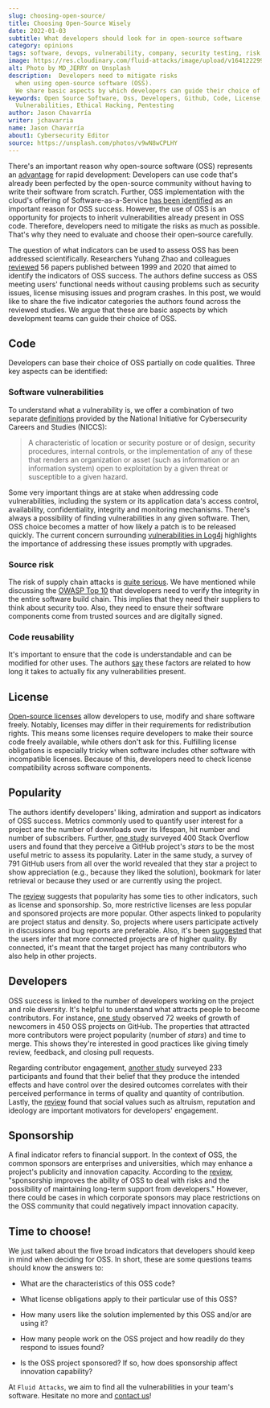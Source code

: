 ```yaml
---
slug: choosing-open-source/
title: Choosing Open-Source Wisely
date: 2022-01-03
subtitle: What developers should look for in open-source software
category: opinions
tags: software, devops, vulnerability, company, security testing, risk
image: https://res.cloudinary.com/fluid-attacks/image/upload/v1641222993/blog/choosing-open-source/cover_oss.webp
alt: Photo by MD_JERRY on Unsplash
description:  Developers need to mitigate risks
  when using open-source software (OSS).
  We share basic aspects by which developers can guide their choice of OSS.
keywords: Open Source Software, Oss, Developers, Github, Code, License,
  Vulnerabilities, Ethical Hacking, Pentesting
author: Jason Chavarría
writer: jchavarria
name: Jason Chavarría
about1: Cybersecurity Editor
source: https://unsplash.com/photos/v9wN8wCPLHY
---
```


There's an important reason
why open-source software (OSS) represents an [advantage](https://opensource.com/life/15/12/why-open-source)
for rapid development:
Developers can use code
that's already been perfected by the open-source community
without having to write their software from scratch.
Further,
OSS implementation with the cloud's offering of Software-as-a-Service
[has been identified](https://geeky.news/technology-trends-2022-a-good-year-for-open-source-and-the-cloud/)
as an important reason for OSS success.
However,
the use of OSS is an opportunity for projects to inherit vulnerabilities
already present in OSS code.
Therefore,
developers need to mitigate the risks as much as possible.
That's why they need to evaluate and choose their open-source carefully.

The question of what indicators can be used to assess OSS
has been addressed scientifically.
Researchers Yuhang Zhao and colleagues [reviewed](https://doi.org/10.1186/s42400-021-00084-8)
56 papers published between 1999 and 2020
that aimed to identify the indicators of OSS success.
The authors define success as OSS meeting users' functional needs
without causing problems such as security issues,
license misusing issues
and program crashes.
In this post,
we would like to share the five indicator categories
the authors found across the reviewed studies.
We argue that these are basic aspects
by which development teams can guide their choice of OSS.

## Code

Developers can base their choice of OSS partially on code qualities.
Three key aspects can be identified:

### Software vulnerabilities

To understand what a vulnerability is,
we offer a combination of two separate [definitions](https://niccs.cisa.gov/about-niccs/cybersecurity-glossary)
provided by the National Initiative for Cybersecurity Careers and Studies
(NICCS):

> A characteristic of location or security posture or of design,
> security procedures,
> internal controls,
> or the implementation of any of these
> that renders an organization or asset
> (such as information or an information system)
> open to exploitation by a given threat
> or susceptible to a given hazard.

Some very important things are at stake when addressing code vulnerabilities,
including the system or its application data's access control,
availability,
confidentiality,
integrity
and monitoring mechanisms.
There's always a possibility of finding vulnerabilities in any given software.
Then,
OSS choice becomes a matter of how likely a patch is to be released quickly.
The current concern surrounding [vulnerabilities in Log4j](../log4shell/)
highlights the importance of addressing these issues promptly with upgrades.

### Source risk

The risk of supply chain attacks is [quite serious](../cybersecurity-trends-2021/).
We have mentioned while discussing the [OWASP Top 10](../owasp-top-10-2021/)
that developers need to verify the integrity
in the entire software build chain.
This implies
that they need their suppliers to think about security too.
Also,
they need to ensure their software components come from trusted sources
and are digitally signed.

### Code reusability

It's important to ensure
that the code is understandable and can be modified for other uses.
The authors [say](https://doi.org/10.1186/s42400-021-00084-8)
these factors are related
to how long it takes to actually fix any vulnerabilities present.

## License

[Open-source licenses](../look-inside-oss/) allow developers to use,
modify and share software freely.
Notably,
licenses may differ in their requirements for redistribution rights.
This means
some licenses require developers to make their source code freely available,
while others don't ask for this.
Fulfilling license obligations is especially tricky
when software includes other software with incompatible licenses.
Because of this,
developers need to check license compatibility across software components.

## Popularity

The authors identify developers' liking,
admiration and support
as indicators of OSS success.
Metrics commonly used to quantify user interest for a project
are the number of downloads over its lifespan,
hit number and number of subscribers.
Further,
[one study](https://www.researchgate.net/publication/327566664)
surveyed 400 Stack Overflow users and found
that they perceive a GitHub project's *stars* to be the most useful metric
to assess its popularity.
Later in the same study,
a survey of 791 GitHub users from all over the world revealed
that they star a project to show appreciation
(e.g., because they liked the solution),
bookmark for later retrieval
or because they used or are currently using the project.

The [review](https://doi.org/10.1186/s42400-021-00084-8) suggests
that popularity has some ties to other indicators,
such as license and sponsorship.
So,
more restrictive licenses are less popular
and sponsored projects are more popular.
Other aspects linked to popularity are project status and density.
So,
projects where users participate actively in discussions
and bug reports
are preferable.
Also,
it's been [suggested](https://faculty.fuqua.duke.edu/~moorman/Marketing-Strategy-Seminar-2015/Session%2010/Grewal,%20Lilien,%20and%20Mallapragada.pdf)
that the users infer
that more connected projects are of higher quality.
By connected,
it's meant that the target project has many contributors
who also help in other projects.

## Developers

OSS success is linked to the number of developers working on the project
and role diversity.
It's helpful to understand what attracts people to become contributors.
For instance,
[one study](https://www.researchgate.net/publication/331993921)
observed 72 weeks of growth of newcomers in 450 OSS projects on GitHub.
The properties that attracted more contributors were project popularity
(number of *stars*)
and time to merge.
This shows they're interested in good practices like giving timely review,
feedback,
and closing pull requests.

Regarding contributor engagement,
[another study](https://www.researchgate.net/publication/224209733)
surveyed 233 participants and found
that their belief that they produce the intended effects
and have control over the desired outcomes
correlates with their perceived performance
in terms of quality and quantity of contribution.
Lastly,
the [review](https://doi.org/10.1186/s42400-021-00084-8) found
that social values such as altruism,
reputation and ideology
are important motivators for developers' engagement.

## Sponsorship

A final indicator refers to financial support.
In the context of OSS,
the common sponsors are enterprises and universities,
which may enhance a project's publicity and innovation capacity.
According to the [review](https://doi.org/10.1186/s42400-021-00084-8),
"sponsorship improves the ability of OSS to deal with risks
and the possibility of maintaining long-term support from developers."
However,
there could be cases in which corporate sponsors may place restrictions
on the OSS community
that could negatively impact innovation capacity.

## Time to choose!

We just talked about the five broad indicators
that developers should keep in mind when deciding for OSS.
In short,
these are some questions teams should know the answers to:

- What are the characteristics of this OSS code?

- What license obligations apply to their particular use of this OSS?

- How many users like the solution implemented by this OSS
  and/or are using it?

- How many people work on the OSS project
  and how readily do they respond to issues found?

- Is the OSS project sponsored?
  If so,
  how does sponsorship affect innovation capability?

At `Fluid Attacks`,
we aim to find all the vulnerabilities in your team's software.
Hesitate no more and [contact us](../../contact-us/)\!

